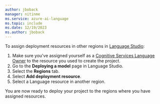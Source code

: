 ```yaml
---
author: jboback
manager: nitinme
ms.service: azure-ai-language
ms.topic: include
ms.date: 12/19/2023
ms.author: jboback
---
```



To assign deployment resources in other regions in [Language Studio](https://aka.ms/LanguageStudio):
  1. Make sure you've assigned yourself as a [Cognitive Services Language Owner](https://aka.ms/rbac-language) to the resource you used to create the project.
  2. Go to the **Deploying a model** page in Language Studio.
  3. Select the **Regions** tab.
  4. Select **Add deployment resource**.
  5. Select a Language resource in another region.
  
You are now ready to deploy your project to the regions where you have assigned resources.
